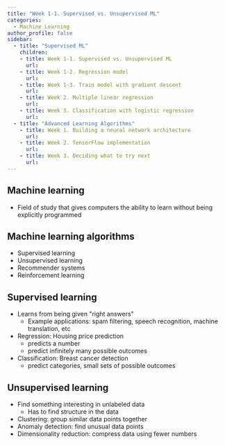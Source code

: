 ```yaml
---
title: "Week 1-1. Supervised vs. Unsupervised ML"
categories:
  - Machine Learning 
author_profile: false
sidebar:
  - title: "Supervised ML"
    children:
    - title: Week 1-1. Supervised vs. Unsupervised ML
      url:
    - title: Week 1-2. Regression model
      url:
    - title: Week 1-3. Train model with gradient descent
      url:
    - title: Week 2. Multiple linear regression
      url:
    - title: Week 3. Classification with logistic regression
      url:
  - title: "Advanced Learning Algorithms"
    - title: Week 1. Building a neural network architecture
      url:
    - title: Week 2. TensorFlow implementation
      url:
    - title: Week 3. Deciding what to try next
      url:
---
```


## Machine learning
- Field of study that gives computers the ability to learn without being explicitly programmed

## Machine learning algorithms
- Supervised learning
- Unsupervised learning
- Recommender systems
- Reinforcement learning

## Supervised learning
- Learns from being given "right answers"
	- Example applications: spam filtering, speech recognition, machine translation, etc
- Regression: Housing price prediction
	- predicts a number
	- predict infinitely many possible outcomes
- Classification: Breast cancer detection
	- predict categories, small sets of possible outcomes

## Unsupervised learning
- Find something interesting in unlabeled data
	- Has to find structure in the data
- Clustering: group similar data points together
- Anomaly detection: find unusual data points
- Dimensionality reduction: compress data using fewer numbers
